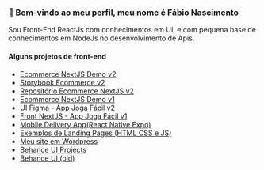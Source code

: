 <h3>👋 Bem-vindo ao meu perfil, meu nome é Fábio Nascimento</h3>
<p>Sou Front-End ReactJs com conhecimentos em UI, e com pequena base de conhecimentos em NodeJs no desenvolvimento de Apis.</p>

             
<div><h4>Alguns projetos de front-end</h4></div>
<ul>
  <li><a target="_blank" href="https://nextjs-ecommerce-demons.vercel.app">Ecommerce NextJS Demo v2</a></li>
  <li><a target="_blank" href="https://storybook-ecommerce-demo.vercel.app/?path=&globals=measureEnabled:false">Storybook Ecommerce v2</a></li>
  <li><a target="_blank" href="https://github.com/fabionascimento1/nextjs-ecommerce-demo">Repositório Ecommerce NextJS v2</a></li>
   <li><a target="_blank" href="https://ecommece-nextjs-app.vercel.app">Ecommerce NextJS Demo v1</a></li>
  <li><a target="_blank" href="https://www.figma.com/proto/n4X8DgH4oF0LdtCAHgCQkx/AppJogaFacil?page-id=203%3A582&node-id=203%3A744&scaling=min-zoom">UI Figma - App Joga Fácil v2</a></li>
  <li><a target="_blank" href="https://nextjs-appjogafacil.vercel.app">Front NextJS - App Joga Fácil v1</a></li>
  <li><a target="_blank" href="https://github.com/fabionascimento1/reactnative-mobile-delivery-app">Mobile Delivery App(React Native Expo)</a></li>
  <li><a target="_blank" href="https://github.com/fabionascimento1/ui-portfolio#readme">Exemplos de Landing Pages (HTML CSS e JS)</a></li>
  <li><a target="_blank" href="http://fabionascimento.netlify.com/">Meu site em Wordpress</a></li>
  <li><a target="_blank" href="https://www.behance.net/fbiodonasc">Behance UI Projects</a></li> 
  <li><a target="_blank" href="https://www.behance.net/fabiodonascimento">Behance UI (old)</a></li> 
</ul>
